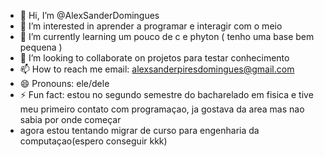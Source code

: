 - 👋 Hi, I’m @AlexSanderDomingues
- 👀 I’m interested in aprender a programar e interagir com o meio
- 🌱 I’m currently learning um pouco de c e phyton ( tenho uma base bem pequena )
- 💞️ I’m looking to collaborate on projetos para testar conhecimento
- 📫 How to reach me email: alexsanderpiresdomingues@gmail.com
- 😄 Pronouns: ele/dele
- ⚡ Fun fact: estou no segundo semestre do bacharelado em fisica e tive meu primeiro contato com programaçao, ja gostava da area mas nao sabia por onde começar
- agora estou tentando migrar de curso para engenharia da computaçao(espero conseguir kkk)

<!---
AlexSanderDomingues/AlexSanderDomingues is a ✨ special ✨ repository because its `README.md` (this file) appears on your GitHub profile.
You can click the Preview link to take a look at your changes.
--->
